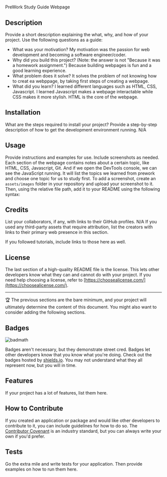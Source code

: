 # <Your-Project-Title>
PreWork Study Guide Webpage
## Description

Provide a short description explaining the what, why, and how of your project. Use the following questions as a guide:

- What was your motivation?
My motivation was the passion for web development and becoming a software engineer/coder.
- Why did you build this project? (Note: the answer is not "Because it was a homework assignment.")
Because building webpages is fun and a good learning experience.
- What problem does it solve?
It solves the problem of not knowing how to creat ea webppage, by taking first steps of creating a webpage.
- What did you learn?
I learned different languages such as HTML, CSS, Javascript. I learned Javascript makes a webpage interactable while CSS makes it more stylish. HTML is the core of the webpage.

## Installation

What are the steps required to install your project? Provide a step-by-step description of how to get the development environment running.
N/A
## Usage

Provide instructions and examples for use. Include screenshots as needed.
Each section of the webpage contains notes about a certain topic, like HTML, CSS, Javascript, Git. And if we open the DevTools console, we can see the JavaScript running. It will list the topics we learned from prework and choose one topic for us to study first.
To add a screenshot, create an `assets/images` folder in your repository and upload your screenshot to it. Then, using the relative file path, add it to your README using the following syntax:


## Credits

List your collaborators, if any, with links to their GitHub profiles.
N/A
If you used any third-party assets that require attribution, list the creators with links to their primary web presence in this section.

If you followed tutorials, include links to those here as well.

## License

The last section of a high-quality README file is the license. This lets other developers know what they can and cannot do with your project. If you need help choosing a license, refer to [https://choosealicense.com/](https://choosealicense.com/).

---

🏆 The previous sections are the bare minimum, and your project will ultimately determine the content of this document. You might also want to consider adding the following sections.

## Badges

![badmath](https://img.shields.io/github/languages/top/nielsenjared/badmath)

Badges aren't necessary, but they demonstrate street cred. Badges let other developers know that you know what you're doing. Check out the badges hosted by [shields.io](https://shields.io/). You may not understand what they all represent now, but you will in time.

## Features

If your project has a lot of features, list them here.

## How to Contribute

If you created an application or package and would like other developers to contribute to it, you can include guidelines for how to do so. The [Contributor Covenant](https://www.contributor-covenant.org/) is an industry standard, but you can always write your own if you'd prefer.

## Tests

Go the extra mile and write tests for your application. Then provide examples on how to run them here.